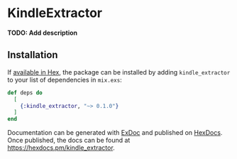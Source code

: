 # KindleExtractor

**TODO: Add description**

## Installation

If [available in Hex](https://hex.pm/docs/publish), the package can be installed
by adding `kindle_extractor` to your list of dependencies in `mix.exs`:

```elixir
def deps do
  [
    {:kindle_extractor, "~> 0.1.0"}
  ]
end
```

Documentation can be generated with [ExDoc](https://github.com/elixir-lang/ex_doc)
and published on [HexDocs](https://hexdocs.pm). Once published, the docs can
be found at <https://hexdocs.pm/kindle_extractor>.

